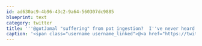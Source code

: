```yaml
---
id: ad630ac9-4b96-43c2-9a64-560307dc9885
blueprint: text
category: twitter
title: '''@gotJamal "suffering" from pot ingestion?  I''ve never heard it referred to as that :)'
caption: '<span class="username username_linked">@<a href="https://twitter.com/gotJamal" title="Kirsten Youngs">gotJamal</a></span> "suffering" from pot ingestion?  I''ve never heard it referred to as that :)'
---
```

